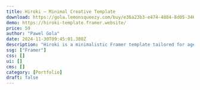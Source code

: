 ```yaml
---
title: Hiroki — Minimal Creative Template
download: https://gola.lemonsqueezy.com/buy/e36a23b3-e474-4884-8d05-346ac9f3cacf?aff=YGGpO5
demo: https://hiroki-template.framer.website/
price: 59
author: "Pawel Gola"
date: 2024-11-30T09:45:01.388Z
description: "Hiroki is a minimalistic Framer template tailored for agencies, creatives, branding studios, design studios, freelancers, and personal portfolios."
ssg: ["Framer"]
css: []
ui: []
cms: []
category: [Portfolio]
draft: false
---
```

